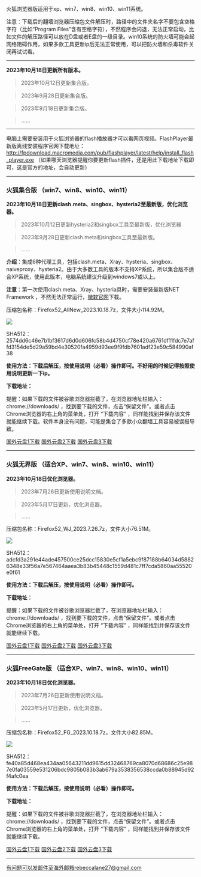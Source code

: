 火狐浏览器版适用于xp、win7、win8、win10、win11系统。

注意：下载后的翻墙浏览器压缩包文件解压时，路径中的文件夹名字不要包含空格字符（比如“Program Files”含有空格字符），不然程序会闪退，无法正常启动，比如文件的解压路径可以放在D盘或者E盘的一级目录。win10系统的防火墙可能会起网络阻碍作用，如果多款工具更新ip后无法正常使用，可以把防火墙和杀毒软件关闭再试试看。

***

**2023年10月18日更新所有版本。**

> 2023年10月12日更新集合版。

> 2023年9月28日更新集合版。

> 2023年9月18日更新集合版。

> ......

***

电脑上需要安装用于火狐浏览器的flash播放器才可以看网页视频。FlashPlayer最新版离线安装程序官网下载地址：
http://fpdownload.macromedia.com/pub/flashplayer/latest/help/install_flash_player.exe （如果哪天浏览器提醒你要更新flash插件，还是用此下载地址下载即可，这是官方的地址，会自动更新）

***

### 火狐集合版 （win7、win8、win10、win11）

**2023年10月18日更新clash.meta、singbox、hysteria2至最新版，优化浏览器。**

> 2023年10月12日更新hysteria2和singbox工具至最新版，优化浏览器

> 2023年9月28日更新clash.meta和singbox工具至最新版。

> ......

**介绍**：集成6种代理工具，包括clash.meta、Xray、hysteria、singbox、naiveproxy、hysteria2。由于大多数工具的版本不支持XP系统，所以集合版不适合XP系统，使用此版本，电脑系统建议升级到windows7或以上。

**注意**：第一次使用clash.meta、Xray、hysteria具时，需要安装最新版NET Framework ，不然无法正常运行，[微软官网](https://dotnet.microsoft.com/zh-cn/download/dotnet-framework/net48)下载。

压缩包名称：Firefox52_AllNew_2023.10.18.7z，文件大小114.92M。

![](https://fastly.jsdelivr.net/gh/Alvin9999/pac2/softimag/hysteria2-52.png)

SHA512：2574dd6c46e7b1bf3617d6d0d606fc58b4d4750cf78e420a6761df11fdc7e7affd3154de5d29a59bd4e30520fa4959d93ee9f9fdb7601adf23e59c584990af38

**使用方法：下载后解压，按使用说明（必看）操作即可。不好用的时候记得按照使用说明更新一下ip。**

**下载地址：**

提醒：如果下载的文件被谷歌浏览器拦截了，在浏览器地址栏输入：chrome://downloads/ ，找到要下载的文件，点击“保留文件”。或者点击Chrome浏览器的右上角的菜单处，打开 “下载内容” ，同样能找到并保存该文件就能继续下载。软件本身没有问题，可能是集合了多款小众翻墙工具容易被误报导致。

[国外云盘1下载](https://d2.freessr2.xyz/Firefox52_AllNew_2023.10.18.7z) 
[国外云盘2下载](https://d.dtku35.xyz/Firefox52_AllNew_2023.10.18.7z) 
[国外云盘3下载](https://free.zhujicn2.net/Firefox52_AllNew_2023.10.18.7z) 


***

### 火狐无界版 （适合XP、win7、win8、win10、win11）

**2023年10月18日优化浏览器。**

> 2023年7月26日更新使用说明文档。

> 2023年5月17日更新，优化浏览器。

> ......

压缩包名称：Firefox52_WJ_2023.7.26.7z，文件大小76.51M。

![](https://fastly.jsdelivr.net/gh/Alvin9999/pac2/softimag/firefox11283.PNG)

SHA512：adcfd3a291e44ade457500ce25dcc15830e5cf1a5ebc9f87188b64034d58826348e33f56a7e567464aaea3b83b45448c1559d481c7ff7cda5860aa55520e0f61

**使用方法：下载后解压，按使用说明（必看）操作即可。**

**下载地址：**

提醒：如果下载的文件被谷歌浏览器拦截了，在浏览器地址栏输入：chrome://downloads/ ，找到要下载的文件，点击“保留文件”。或者点击Chrome浏览器的右上角的菜单处，打开 “下载内容” ，同样能找到并保存该文件就能继续下载。

[国外云盘1下载](https://d2.freessr2.xyz/Firefox52_WJ_2023.10.18.7z) 
[国外云盘2下载](https://d.dtku35.xyz/Firefox52_WJ_2023.10.18.7z) 
[国外云盘3下载](https://free.zhujicn2.net/Firefox52_WJ_2023.10.18.7z) 

***

### 火狐FreeGate版 （适合XP、win7、win8、win10、win11）

**2023年10月18日优化浏览器。**

> 2023年7月26日更新使用说明文档。

> 2023年5月17日更新，优化浏览器。

> ......

压缩包名称：Firefox52_FG_2023.10.18.7z，文件大小82.85M。

![](https://fastly.jsdelivr.net/gh/Alvin9999/pac2/softimag/firefox11282.PNG)

SHA512：fe40a85d468ea434aa05643211dd9615dd32468769ca8070d68686c25e987e0fa03559e531206bdc9805b083b3ab679a3538356538ccda0b88945d92f4afc0ea

**使用方法：下载后解压，按使用说明（必看）操作即可。**

**下载地址：**

提醒：如果下载的文件被谷歌浏览器拦截了，在浏览器地址栏输入：chrome://downloads/ ，找到要下载的文件，点击“保留文件”。或者点击Chrome浏览器的右上角的菜单处，打开 “下载内容” ，同样能找到并保存该文件就能继续下载。

[国外云盘1下载](https://d2.freessr2.xyz/Firefox52_FG_2023.10.18.7z) 
[国外云盘2下载](https://d.dtku35.xyz/Firefox52_FG_2023.10.18.7z) 
[国外云盘3下载](https://free.zhujicn2.net/Firefox52_FG_2023.10.18.7z) 

***

有问题可以发邮件至海外邮箱rebeccalane27@gmail.com
